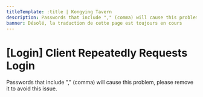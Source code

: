 ```yaml
---
titleTemplate: :title | Kongying Tavern
description: Passwords that include "," (comma) will cause this problem, please remove it to avoid this issue.
banner: Désolé, la traduction de cette page est toujours en cours
---
```


[文：【每次打开都需重新登陆】]: # 'https://support.qq.com/products/321980/faqs/130500'

# [Login] Client Repeatedly Requests Login

Passwords that include "," (comma) will cause this problem, please remove it to avoid this issue.
